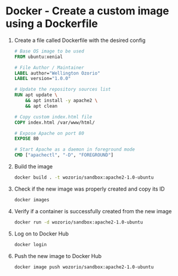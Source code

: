 # Docker - Create a custom image using a Dockerfile

1. Create a file called Dockerfile with the desired config

   ```dockerfile
   # Base OS image to be used
   FROM ubuntu:xenial

   # File Author / Maintainer
   LABEL author="Wellington Ozorio"
   LABEL version="1.0.0"

   # Update the repository sources list
   RUN apt update \
       && apt install -y apache2 \
       && apt clean

   # Copy custom index.html file
   COPY index.html /var/www/html/

   # Expose Apache on port 80
   EXPOSE 80

   # Start Apache as a daemon in foreground mode
   CMD ["apachectl", "-D", "FOREGROUND"]
   ```

1. Build the image
   ```bash
   docker build . -t wozorio/sandbox:apache2-1.0-ubuntu
   ```
1. Check if the new image was properly created and copy its ID
   ```bash
   docker images
   ```
1. Verify if a container is successfully created from the new image
   ```bash
   docker run -d wozorio/sandbox:apache2-1.0-ubuntu
   ```
1. Log on to Docker Hub
   ```bash
   docker login
   ```
1. Push the new image to Docker Hub
   ```bash
   docker image push wozorio/sandbox:apache2-1.0-ubuntu
   ```
